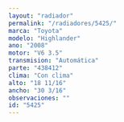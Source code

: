 ```yaml
---
layout: "radiador"
permalink: "/radiadores/5425/"
marca: "Toyota"
modelo: "Highlander"
ano: "2008"
motor: "V6 3.5"
transmision: "Automática"
parte: "438412"
clima: "Con clima"
alto: "18 11/16"
ancho: "30 3/16"
observaciones: ""
id: "5425"
---
```


